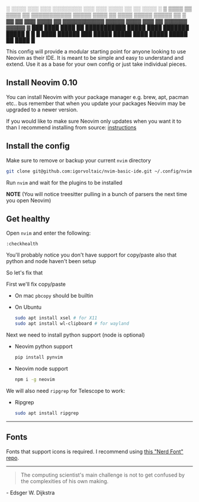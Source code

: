 ░  ░░░░  ░░░      ░░░  ░░░░░░░░        ░░░      ░░░  ░░░░  ░░        ░░  ░░░░  ░
▒  ▒▒▒▒  ▒▒  ▒▒▒▒  ▒▒  ▒▒▒▒▒▒▒▒▒▒▒  ▒▒▒▒▒  ▒▒▒▒  ▒▒  ▒▒▒▒  ▒▒▒▒▒  ▒▒▒▒▒   ▒▒   ▒
▓▓  ▓▓  ▓▓▓  ▓▓▓▓  ▓▓  ▓▓▓▓▓▓▓▓▓▓▓  ▓▓▓▓▓  ▓▓▓▓  ▓▓▓  ▓▓  ▓▓▓▓▓▓  ▓▓▓▓▓        ▓
███    ████  ████  ██  ███████████  █████        ████    ███████  █████  █  █  █
████  ██████      ███        █████  █████  ████  █████  █████        ██  ████  █
                                                                                

This config will provide a modular starting point for anyone looking to use Neovim as their IDE. It is meant to be simple and easy to understand and extend. Use it as a base for your own config or just take individual pieces.

## Install Neovim 0.10

You can install Neovim with your package manager e.g. brew, apt, pacman etc.. bus remember that when you update your packages Neovim may be upgraded to a newer version.

If you would like to make sure Neovim only updates when you want it to than I recommend installing from source: [instructions](https://github.com/neovim/neovim/wiki/Installing-Neovim#install-from-source)

## Install the config

Make sure to remove or backup your current `nvim` directory

```sh
git clone git@github.com:igorvoltaic/nvim-basic-ide.git ~/.config/nvim
```

Run `nvim` and wait for the plugins to be installed

**NOTE** (You will notice treesitter pulling in a bunch of parsers the next time you open Neovim)

## Get healthy

Open `nvim` and enter the following:

```
:checkhealth
```

You'll probably notice you don't have support for copy/paste also that python and node haven't been setup

So let's fix that

First we'll fix copy/paste

- On mac `pbcopy` should be builtin

- On Ubuntu

  ```sh
  sudo apt install xsel # for X11
  sudo apt install wl-clipboard # for wayland
  ```

Next we need to install python support (node is optional)

- Neovim python support

  ```sh
  pip install pynvim
  ```

- Neovim node support

  ```sh
  npm i -g neovim
  ```

We will also need `ripgrep` for Telescope to work:

- Ripgrep

  ```sh
  sudo apt install ripgrep
  ```

---

## Fonts

Fonts that support icons is required. I recommend using [this "Nerd Font" repo](https://github.com/ronniedroid/getnf).


---

> The computing scientist's main challenge is not to get confused by the complexities of his own making.

\- Edsger W. Dijkstra

